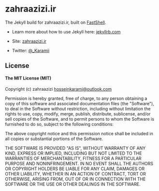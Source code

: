 # zahraazizi.ir

The Jekyll build for zahraazizi.ir, built on [FastShell](http://zahraazizi.github.io/fastshell/).

* Learn more about how to use Jekyll here:  [jekyllrb.com](http://jekyllrb.com)

* Site: [zahraazizi.ir](http://zahraazizi.ir)
* Twitter: [@_Karamii](https://twitter.com/_Karamii)


## License

#### The MIT License (MIT)

Copyright (c) zahraazizi <hosseinkarami@outlook.com>

Permission is hereby granted, free of charge, to any person obtaining a copy of
this software and associated documentation files (the "Software"), to deal in
the Software without restriction, including without limitation the rights to
use, copy, modify, merge, publish, distribute, sublicense, and/or sell copies
of the Software, and to permit persons to whom the Software is furnished to do
so, subject to the following conditions:

The above copyright notice and this permission notice shall be included in all
copies or substantial portions of the Software.

THE SOFTWARE IS PROVIDED "AS IS", WITHOUT WARRANTY OF ANY KIND, EXPRESS OR
IMPLIED, INCLUDING BUT NOT LIMITED TO THE WARRANTIES OF MERCHANTABILITY,
FITNESS FOR A PARTICULAR PURPOSE AND NONINFRINGEMENT. IN NO EVENT SHALL THE
AUTHORS OR COPYRIGHT HOLDERS BE LIABLE FOR ANY CLAIM, DAMAGES OR OTHER
LIABILITY, WHETHER IN AN ACTION OF CONTRACT, TORT OR OTHERWISE, ARISING FROM,
OUT OF OR IN CONNECTION WITH THE SOFTWARE OR THE USE OR OTHER DEALINGS IN THE
SOFTWARE.
